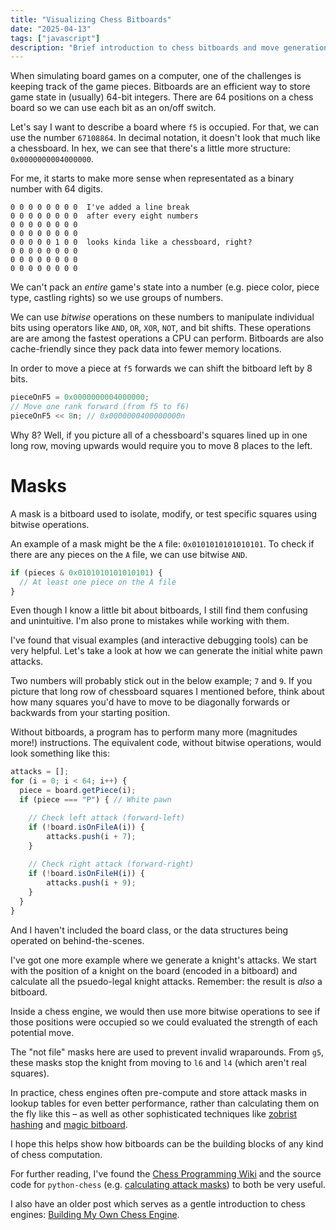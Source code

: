 ```yaml
---
title: "Visualizing Chess Bitboards"
date: "2025-04-13"
tags: ["javascript"]
description: "Brief introduction to chess bitboards and move generation with animations."
---
```


When simulating board games on a computer, one of the challenges is keeping track of the game pieces. Bitboards are an efficient way to store game state in (usually) 64-bit integers. There are 64 positions on a chess board so we can use each bit as an on/off switch.

Let's say I want to describe a board where `f5` is occupied. For that, we can use the number `67108864`. In decimal notation, it doesn't look that much like a chessboard. In hex, we can see that there's a little more structure: `0x0000000004000000`.

For me, it starts to make more sense when representated as a binary number with 64 digits.

```text
0 0 0 0 0 0 0 0  I've added a line break
0 0 0 0 0 0 0 0  after every eight numbers
0 0 0 0 0 0 0 0
0 0 0 0 0 0 0 0
0 0 0 0 0 1 0 0  looks kinda like a chessboard, right?
0 0 0 0 0 0 0 0
0 0 0 0 0 0 0 0
0 0 0 0 0 0 0 0
```

We can't pack an _entire_ game's state into a number (e.g. piece color, piece type, castling rights) so we use groups of numbers.

We can use _bitwise_ operations on these numbers to manipulate individual bits using operators like `AND`, `OR`, `XOR`, `NOT`, and bit shifts. These operations are are among the fastest operations a CPU can perform. Bitboards are also cache-friendly since they pack data into fewer memory locations.

In order to move a piece at `f5` forwards we can shift the bitboard left by 8 bits.

```js
pieceOnF5 = 0x0000000004000000;
// Move one rank forward (from f5 to f6)
pieceOnF5 << 8n; // 0x0000000400000000n
```

Why 8? Well, if you picture all of a chessboard's squares lined up in one long row, moving upwards would require you to move 8 places to the left.

# Masks

A mask is a bitboard used to isolate, modify, or test specific squares using bitwise operations.

An example of a mask might be the `A` file: `0x0101010101010101`. To check if there are any pieces on the `A` file, we can use bitwise `AND`.

```js
if (pieces & 0x0101010101010101) {
  // At least one piece on the A file
}
```

Even though I know a little bit about bitboards, I still find them confusing and unintuitive. I'm also prone to mistakes while working with them.

I've found that visual examples (and interactive debugging tools) can be very helpful. Let's take a look at how we can generate the initial white pawn attacks.

Two numbers will probably stick out in the below example; `7` and `9`. If you picture that long row of chessboard squares I mentioned before, think about how many squares you'd have to move to be diagonally forwards or backwards from your starting position.

<div className="bitboards" id="whitePawnAttacks"></div>

Without bitboards, a program has to perform many more (magnitudes more!) instructions. The equivalent code, without bitwise operations, would look something like this:

```js
attacks = [];
for (i = 0; i < 64; i++) {
  piece = board.getPiece(i);
  if (piece === "P") { // White pawn

    // Check left attack (forward-left)
    if (!board.isOnFileA(i)) {
        attacks.push(i + 7);
    }
    
    // Check right attack (forward-right)
    if (!board.isOnFileH(i)) {
        attacks.push(i + 9);
    }
  }
}
```

And I haven't included the board class, or the data structures being operated on behind-the-scenes.

I've got one more example where we generate a knight's attacks. We start with the position of a knight on the board (encoded in a bitboard) and calculate all the psuedo-legal knight attacks. Remember: the result is _also_ a bitboard.

Inside a chess engine, we would then use more bitwise operations to see if those positions were occupied so we could evaluated the strength of each potential move.

The "not file" masks here are used to prevent invalid wraparounds. From `g5`, these masks stop the knight from moving to `l6` and `l4` (which aren't real squares).

<div className="bitboards" id="knightAttack"></div>

In practice, chess engines often pre-compute and store attack masks in lookup tables for even better performance, rather than calculating them on the fly like this – as well as other sophisticated techniques like [zobrist hashing](https://www.chessprogramming.org/Zobrist_Hashing) and [magic bitboard](https://www.chessprogramming.org/Magic_Bitboards).

I hope this helps show how bitboards can be the building blocks of any kind of chess computation.

For further reading, I've found the [Chess Programming Wiki](https://www.chessprogramming.org/Bitboards) and the source code for `python-chess` (e.g. [calculating attack masks](https://github.com/niklasf/python-chess/blob/ffa04827e325de5b4d39a67eee3528474b814285/chess/__init__.py#L875)) to both be very useful.

I also have an older post which serves as a gentle introduction to chess engines: [Building My Own Chess Engine](/building-my-own-chess-engine).
